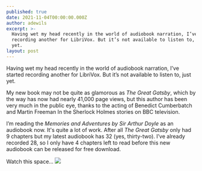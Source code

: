 ```yaml
---
published: true
date: 2021-11-04T00:00:00.000Z
author: adewils
excerpt: >-
  Having wet my head recently in the world of audiobook narration, I’ve started
  recording another for LibriVox. But it’s not available to listen to, just
  yet. 
layout: post
---
```

Having wet my head recently in the world of audiobook narration, I’ve started recording another for LibriVox. But it’s not available to listen to, just yet.  

My new book may not be quite as glamorous as _The Great Gatsby_, which by the way has now had nearly 41,000 page views, but this author has been very much in the public eye, thanks to the acting of Benedict Cumberbatch and Martin Freeman In the Sherlock Holmes stories on BBC television.  

I’m reading the _Memories and Adventures by Sir Arthur Doyle_ as an audiobook now. It's quite a lot of work. After all _The Great Gatsby_ only had 9 chapters but my latest audiobook has 32 (yes, thirty-two). I’ve already recorded 28, so I only have 4 chapters left to read before this new audiobook can be released for free download.  

Watch this space...
![]({{site.baseurl}}/images/memories-and-adventures.jpeg)
